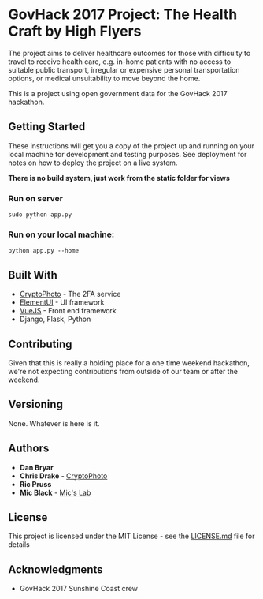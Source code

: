 # GovHack 2017 Project: The Health Craft by High Flyers

The project aims to deliver healthcare outcomes for those with difficulty to travel to receive health care, e.g. in-home patients with no access to suitable public transport, irregular or expensive personal transportation options, or medical unsuitability to move beyond the home.

This is a project using open government data for the GovHack 2017 hackathon.

## Getting Started

These instructions will get you a copy of the project up and running on your local machine for development and testing purposes. See deployment for notes on how to deploy the project on a live system.

**There is no build system, just work from the static folder for views**

### Run on server

```
sudo python app.py
```

### Run on your local machine:

```
python app.py --home
```

## Built With

* [CryptoPhoto](https://cryptophoto.com/) - The 2FA service
* [ElementUI](http://element.eleme.io/) - UI framework
* [VueJS](https://vuejs.org/) - Front end framework
* Django, Flask, Python

## Contributing

Given that this is really a holding place for a one time weekend hackathon, we're not expecting contributions from outside of our team or after the weekend.

## Versioning

None. Whatever is here is it.

## Authors

* **Dan Bryar**
* **Chris Drake** - [CryptoPhoto](https://cryptophoto.com/)
* **Ric Pruss**
* **Mic Black** - [Mic's Lab](https://micslab.com/)

## License

This project is licensed under the MIT License - see the [LICENSE.md](LICENSE.md) file for details

## Acknowledgments

* GovHack 2017 Sunshine Coast crew

